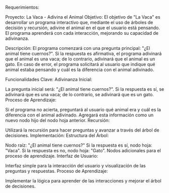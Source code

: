Requerimientos:

Proyecto: La Vaca - Adivina el Animal
Objetivo:
El objetivo de "La Vaca" es desarrollar un programa interactivo que, mediante el uso de árboles de decisión y recursión, adivine el animal en el que el usuario está pensando. El programa aprenderá con cada interacción, mejorando su capacidad de adivinanza.

Descripción:
El programa comenzará con una pregunta principal: "¿El animal tiene cuernos?". Si la respuesta es afirmativa, el programa adivinará que el animal es una vaca; de lo contrario, adivinará que el animal es un gato. En caso de error, el programa solicitará al usuario que indique qué animal estaba pensando y cuál es la diferencia con el animal adivinado.

Funcionalidades Clave:
Adivinanza Inicial:

La pregunta inicial será: "¿El animal tiene cuernos?".
Si la respuesta es sí, se adivinará que es una vaca; de lo contrario, se adivinará que es un gato.
Proceso de Aprendizaje:

Si el programa no acierta, preguntará al usuario qué animal era y cuál es la diferencia con el animal adivinado.
Agregará esta información como un nuevo nodo hijo del nodo hoja anterior.
Recursión:

Utilizará la recursión para hacer preguntas y avanzar a través del árbol de decisiones.
Implementación:
Estructura del Árbol:

Nodo raíz: "¿El animal tiene cuernos?"
Si la respuesta es sí, nodo hoja: "Vaca".
Si la respuesta es no, nodo hoja: "Gato".
Nodos adicionales para el proceso de aprendizaje.
Interfaz de Usuario:

Interfaz simple para la interacción del usuario y visualización de las preguntas y respuestas.
Proceso de Aprendizaje:

Implementar la lógica para aprender de las interacciones y mejorar el árbol de decisiones.
